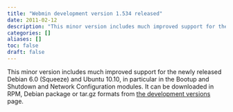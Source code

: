 ```yaml
---
title: "Webmin development version 1.534 released"
date: 2011-02-12
description: "This minor version includes much improved support for the newly released Debian 6.0 (Squeeze) and..."
categories: []
aliases: []
toc: false
draft: false
---
```

This minor version includes much improved support for the newly released Debian 6.0 (Squeeze) and Ubuntu 10.10, in particular in the Bootup and Shutdown and Network Configuration modules. It can be downloaded in RPM, Debian package or tar.gz formats from [the development versions][1] page.

  [1]: devel.html
